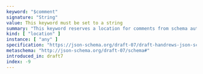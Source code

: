 ```yaml
---
keyword: "$comment"
signature: "String"
value: This keyword must be set to a string
summary: "This keyword reserves a location for comments from schema authors to readers or maintainers of the schema."
kind: [ "location" ]
instance: [ "any" ]
specification: "https://json-schema.org/draft-07/draft-handrews-json-schema-01#rfc.section.9"
metaschema: "http://json-schema.org/draft-07/schema#"
introduced_in: draft7
index: -9
---
```

